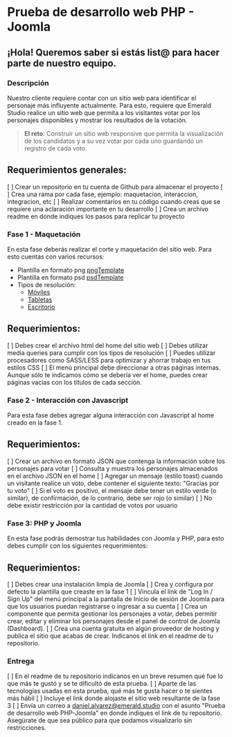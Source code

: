 Prueba de desarrollo web PHP - Joomla
====================================

¡Hola! Queremos saber si estás list@ para hacer parte de nuestro equipo.
---------------------------------

### Descripción
Nuestro cliente requiere contar con un sitio web para identificar el personaje más influyente actualmente. Para esto, requiere que Emerald Studio realice un sitio web que permita a los visitantes votar por los personajes disponibles y mostrar los resultados de la votación.

> **El reto**: Construir un sitio web responsive que permita la visualización de los candidatos y a su vez votar por cada uno guardando un registro de cada voto.

## Requerimientos generales:

[ ] Crear un repositorio en tu cuenta de Github para almacenar el proyecto
[ ] Crea una rama por cada fase, ejemplo: maquetacion, interaccion, integracion, etc
[ ] Realizar comentarios en tu código cuando creas que se requiere una aclaración importante en tu desarrollo
[ ] Crea un archivo readme en donde indiques los pasos para replicar tu proyecto

### Fase 1 - Maquetación
En esta fase deberás realizar el corte y maquetación del sitio web. Para esto cuentas con varios recursos:
- Plantilla en formato png [pngTemplate](https://drive.google.com/file/d/1Mla5vJJIPrDODWXDfuvWheRq28UFq-kL/view?usp=sharing)
- Plantilla en formato psd [psdTemplate](https://drive.google.com/file/d/1zSruxXa3xoLDHKPswJNjCr2DQf_mkpPg/view?usp=sharing)
- Tipos de resolución:
    - [Móviles](https://www.figma.com/proto/EgWspZWTzvX0MpPIjLDwhB/Votación-Layouts?node-id=6%3A43&scaling=min-zoom&page-id=0%3A1&starting-point-node-id=6%3A43)
    - [Tabletas](https://www.figma.com/proto/EgWspZWTzvX0MpPIjLDwhB/Votación-Layouts?node-id=84%3A1033&scaling=min-zoom&page-id=84%3A1032&starting-point-node-id=84%3A1033)
    - [Escritorio](https://www.figma.com/proto/EgWspZWTzvX0MpPIjLDwhB/Votación-Layouts?node-id=84%3A2401&scaling=min-zoom&page-id=84%3A1031&starting-point-node-id=84%3A2401)

## Requerimientos:
[ ] Debes crear el archivo html del home del sitio web
[ ] Debes utilizar media queries para cumplir con los tipos de resolución
[ ] Puedes utilizar procesadores como SASS/LESS para optimizar y ahorrar trabajo en tus estilos CSS
[ ] El menú principal debe direccionar a otras páginas internas. Aunque sólo te indicamos cómo se debería ver el home, puedes crear páginas vacías con los títulos de cada sección.

### Fase 2 - Interacción con Javascript
Para esta fase debes agregar alguna interacción con Javascript al home creado en la fase 1.

## Requerimientos:
[ ] Crear un archivo en formato JSON que contenga la información sobre los personajes para votar
[ ] Consulta y muestra los personajes almacenados en el archivo JSON en el home
[ ] Agregar un mensaje (estilo toast) cuando un visitante realice un voto, debe contener el siguiente texto: "Gracias por tu voto"
[ ] Si el voto es positivo, el mensaje debe tener un estilo verde (o similar), de confirmación, de lo contrario, debe ser rojo (o similar)
[ ] No debe existir restricción por la cantidad de votos por usuario

### Fase 3: PHP y Joomla
En esta fase podrás demostrar tus habilidades con Joomla y PHP, para esto debes cumplir con los siguientes requerimientos:

## Requerimientos:

[ ] Debes crear una instalación limpia de Joomla
[ ] Crea y configura por defecto la plantilla que creaste en la fase 1
[ ] Vincula el link de "Log In / Sign Up" del menú principal a la pantalla de Inicio de sesión de Joomla para que los usuarios puedan registrarse o ingresar a su cuenta
[ ] Crea un componente que permita gestionar los personajes a votar, debes permitir crear, editar y eliminar los personajes desde el panel de control de Joomla (Dashboard).
[ ] Crea una cuenta gratuita en algún proveedor de hosting y publica el sitio que acabas de crear. Indícanos el link en el readme de tu repositorio.


### Entrega

[ ] En el readme de tu repositorio indícanos en un breve resumen qué fue lo que más te gustó y se te dificultó de esta prueba.
[ ] Aparte de las tecnologías usadas en esta prueba, qué más te gusta hacer o te sientes más hábil
[ ] Incluye el link donde alojaste el sitio web resultante de la fase 3
[ ] Envía un correo a daniel.alvarez@emerald.studio con el asunto "Prueba de desarrollo web PHP-Joomla" en donde indiques el link de tu repositorio. Asegúrate de que sea público para que podamos visualizarlo sin restricciones.
